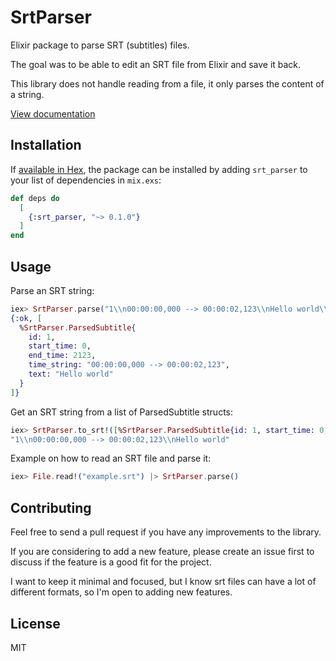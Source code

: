 # SrtParser

Elixir package to parse SRT (subtitles) files.

The goal was to be able to edit an SRT file from Elixir and save it back.

This library does not handle reading from a file, it only parses the content of a string.

[View documentation](https://github.com/elixir-lang/ex_doc)
## Installation

If [available in Hex](https://hexdocs.pm/srt_parser), the package can be installed
by adding `srt_parser` to your list of dependencies in `mix.exs`:

```elixir
def deps do
  [
    {:srt_parser, "~> 0.1.0"}
  ]
end
```

## Usage

  Parse an SRT string:

  ```elixir
  iex> SrtParser.parse("1\\n00:00:00,000 --> 00:00:02,123\\nHello world\\n")
  {:ok, [
    %SrtParser.ParsedSubtitle{
      id: 1,
      start_time: 0,
      end_time: 2123,
      time_string: "00:00:00,000 --> 00:00:02,123",
      text: "Hello world"
    }
  ]}
  ```
  Get an SRT string from a list of ParsedSubtitle structs:

  ```elixir
  iex> SrtParser.to_srt!([%SrtParser.ParsedSubtitle{id: 1, start_time: 0, end_time: 2123, time_string: "00:00:00,000 --> 00:00:02,123", text: "Hello world"}])
  "1\\n00:00:00,000 --> 00:00:02,123\\nHello world"
  ```

  Example on how to read an SRT file and parse it:

  ```elixir
  iex> File.read!("example.srt") |> SrtParser.parse()
  ```

## Contributing

  Feel free to send a pull request if you have any improvements to the library.

  If you are considering to add a new feature, please create an issue first to discuss if the feature is a good fit for the project.

  I want to keep it minimal and focused, but I know srt files can have a lot of different formats, so I'm open to adding new features.

  ## License
  MIT
